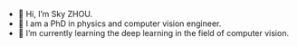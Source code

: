 - 👋 Hi, I’m Sky ZHOU.
- 👀 I am a PhD in physics and computer vision engineer.
- 🌱 I’m currently learning the deep learning in the field of computer vision.


<!---
mxz2013/mxz2013 is a ✨ special ✨ repository because its `README.md` (this file) appears on your GitHub profile.
You can click the Preview link to take a look at your changes.
--->
